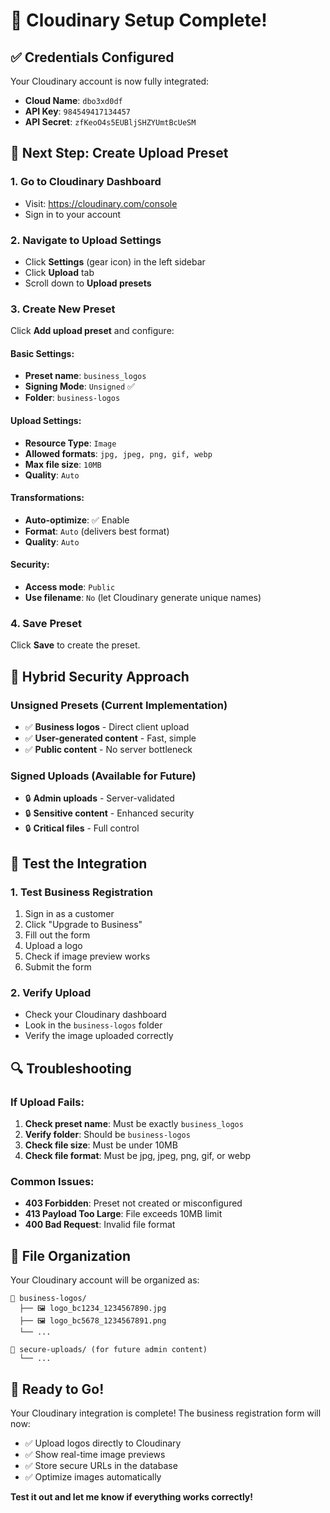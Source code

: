 # 🚀 Cloudinary Setup Complete!

## ✅ **Credentials Configured**
Your Cloudinary account is now fully integrated:
- **Cloud Name**: `dbo3xd0df`
- **API Key**: `984549417134457`
- **API Secret**: `zfKeoO4s5EUBljSHZYUmtBcUeSM`

## 🔧 **Next Step: Create Upload Preset**

### **1. Go to Cloudinary Dashboard**
- Visit: https://cloudinary.com/console
- Sign in to your account

### **2. Navigate to Upload Settings**
- Click **Settings** (gear icon) in the left sidebar
- Click **Upload** tab
- Scroll down to **Upload presets**

### **3. Create New Preset**
Click **Add upload preset** and configure:

#### **Basic Settings:**
- **Preset name**: `business_logos`
- **Signing Mode**: `Unsigned` ✅
- **Folder**: `business-logos`

#### **Upload Settings:**
- **Resource Type**: `Image`
- **Allowed formats**: `jpg, jpeg, png, gif, webp`
- **Max file size**: `10MB`
- **Quality**: `Auto`

#### **Transformations:**
- **Auto-optimize**: ✅ Enable
- **Format**: `Auto` (delivers best format)
- **Quality**: `Auto`

#### **Security:**
- **Access mode**: `Public`
- **Use filename**: `No` (let Cloudinary generate unique names)

### **4. Save Preset**
Click **Save** to create the preset.

## 🎯 **Hybrid Security Approach**

### **Unsigned Presets** (Current Implementation)
- ✅ **Business logos** - Direct client upload
- ✅ **User-generated content** - Fast, simple
- ✅ **Public content** - No server bottleneck

### **Signed Uploads** (Available for Future)
- 🔒 **Admin uploads** - Server-validated
- 🔒 **Sensitive content** - Enhanced security
- 🔒 **Critical files** - Full control

## 🧪 **Test the Integration**

### **1. Test Business Registration**
1. Sign in as a customer
2. Click "Upgrade to Business"
3. Fill out the form
4. Upload a logo
5. Check if image preview works
6. Submit the form

### **2. Verify Upload**
- Check your Cloudinary dashboard
- Look in the `business-logos` folder
- Verify the image uploaded correctly

## 🔍 **Troubleshooting**

### **If Upload Fails:**
1. **Check preset name**: Must be exactly `business_logos`
2. **Verify folder**: Should be `business-logos`
3. **Check file size**: Must be under 10MB
4. **Check file format**: Must be jpg, jpeg, png, gif, or webp

### **Common Issues:**
- **403 Forbidden**: Preset not created or misconfigured
- **413 Payload Too Large**: File exceeds 10MB limit
- **400 Bad Request**: Invalid file format

## 📁 **File Organization**

Your Cloudinary account will be organized as:
```
📁 business-logos/
  ├── 🖼️ logo_bc1234_1234567890.jpg
  ├── 🖼️ logo_bc5678_1234567891.png
  └── ...

📁 secure-uploads/ (for future admin content)
  └── ...
```

## 🎉 **Ready to Go!**

Your Cloudinary integration is complete! The business registration form will now:
- ✅ Upload logos directly to Cloudinary
- ✅ Show real-time image previews
- ✅ Store secure URLs in the database
- ✅ Optimize images automatically

**Test it out and let me know if everything works correctly!**
